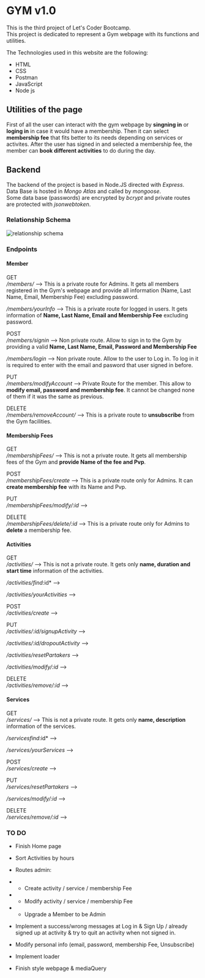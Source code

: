 # GYM v1.0

This is the third project of Let's Coder Bootcamp.     
This project is dedicated to represent a Gym webpage with its functions and utilities.    
    
The Technologies used in this website are the following:

- HTML
- CSS
- Postman
- JavaScript
- Node js

## Utilities of the page
First of all the user can interact with the gym webpage by **singning in** or **loging in** in case it would have a membership. Then it can select **membership fee** that fits better to its needs depending on services or activites. After the user has signed in and selected a membership fee, the member can **book different activities** to do during the day.

## Backend   
The backend of the project is based in Node.JS directed with *Express*.   
Data Base is hosted in *Mongo Atlas* and called by *mongoose*.   
Some data base (passwords) are encrypted by *bcrypt* and private routes are protected with *jsonwebtoken*.

### Relationship Schema
![relationship schema](https://user-images.githubusercontent.com/83576037/122210863-65a2e780-cea6-11eb-82ba-12ed81057bbf.jpg)

### Endpoints
#### Member    
GET   
*/members/*  --> This is a private route for Admins. It gets all members registered in the Gym's webpage and provide all information (Name, Last Name, Email, Membership Fee) excluding password.

*/members/yourInfo*  --> This is a private route for logged in users. It gets information of **Name, Last Name, Email and Membership Fee** excluding password.

POST   
*/members/signin*  --> Non private route. Allow to sign in to the Gym by providing a valid **Name, Last Name, Email, Password and Membership Fee**

*/members/login*  --> Non private route. Allow to the user to Log in. To log in it is required to enter with the email and pasword that user signed in before.

PUT  
*/members/modifyAccount*  -->  Private Route for the member. This allow to **modify email, password and membership fee**. It cannot be changed none of them if it was the same as previous.

DELETE   
*/members/removeAccount/*  -->  This is a private route to **unsubscribe** from the Gym facilities.

   
#### Membership Fees   
GET    
*/membershipFees/*  --> This is not a private route. It gets all membership fees of the Gym and **provide Name of the fee and Pvp**.
   
POST    
*/membershipFees/create*  --> This is a private route only for Admins. It can **create membership fee** with its Name and Pvp.
   
PUT  
*/membershipFees/modify/:id*  -->     

DELETE   
*/membershipFees/delete/:id*  --> This is a private route only for Admins to **delete** a membership fee.   

#### Activities  
GET   
*/activities/*  -->  This is not a private route. It gets only **name, duration and start time** information of the activities.

*/activities/find*:id*  -->   

*/activities/yourActivities*  -->   

POST   
*/activities/create*  -->    

PUT   
*/activities/:id/signupActivity*  -->   

*/activities/:id/dropoutActivity*  -->    

*/activities/resetPartakers*  -->   

*/activities/modify/:id*  -->      

DELETE   
*/activities/remove/:id*  -->     

#### Services   
GET   
*/services/*  -->  This is not a private route. It gets only **name, description** information of the services.

*/servicesfind*:id*  -->   

*/services/yourServices*  -->     

POST   
*/services/create*  -->    

PUT   
*/services/resetPartakers*  -->   

*/services/modify/:id*  -->    

DELETE   
*/services/remove/:id*  -->  
   


### TO DO    
- Finish Home page  

- Sort Activities by hours

- Routes admin:   
 * * Create activity / service / membership Fee
 * * Modify activity / service / membership Fee
 * * Upgrade a Member to be Admin

- Implement a success/wrong messages at Log in & Sign Up / already signed up at activity & try to quit an activity when not signed in.

- Modify personal info (email, password, membership Fee, Unsubscribe)

- Implement loader

- Finish style webpage & mediaQuery
